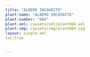 ```yaml
---
title: "ALBERO INCOGNITO"
plant-name: "ALBERO INCOGNITO"
plant-number: "004"
plant-xml: /assets/xml/plant004.xml
plant-img: /assets/img/plant004.jpg
layout: single-xml
toc:true


---
```

